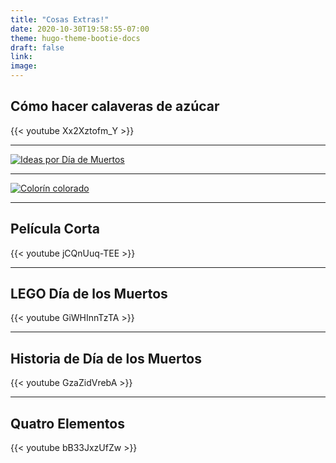 ```yaml
---
title: "Cosas Extras!"
date: 2020-10-30T19:58:55-07:00
theme: hugo-theme-bootie-docs
draft: false
link: 
image:
---
```


## Cómo hacer calaveras de azúcar
{{< youtube Xx2Xztofm_Y >}}

-----------

[![Ideas por Día de Muertos](https://www.profedeele.es/wp-content/uploads/2017/10/portada-ideas-dia-muertos-web2-1.jpg)](https://www.profedeele.es/profesores/ideas-dia-de-muertos/)

------------

[![Colorín colorado](https://www.colorincolorado.org/sites/all/themes/colorincolorado_zen/logo.png)](https://www.colorincolorado.org/es/booklist/una-celebraci%C3%B3n-del-d%C3%ADa-de-los-muertos)

------------

## Película Corta
{{< youtube jCQnUuq-TEE >}}

------------

## LEGO Día de los Muertos
{{< youtube GiWHInnTzTA >}}

-------------

## Historia de Día de los Muertos
{{< youtube GzaZidVrebA >}}

-------------

## Quatro Elementos
{{< youtube bB33JxzUfZw >}}